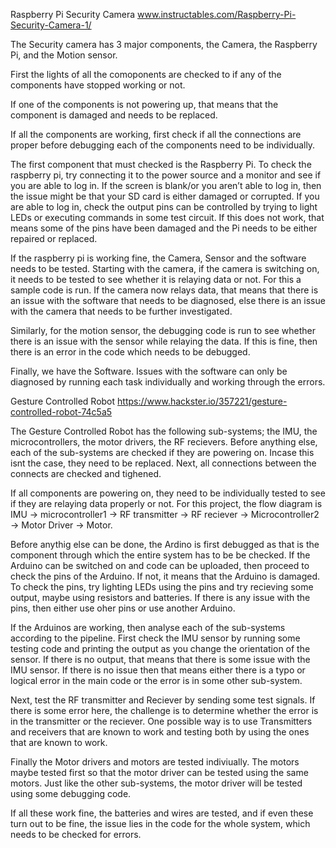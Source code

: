 
Raspberry Pi Security Camera www.instructables.com/Raspberry-Pi-Security-Camera-1/


The Security camera has 3 major components, the Camera, the Raspberry Pi, and the Motion sensor. 

First the lights of all the comoponents are checked to if any of the components have stopped working or not.

If one of the components is not powering up, that means that the component is damaged and needs to be replaced.
 
If all the components are working, first check if all the connections are proper before debugging each of the components need to be individually. 

The first component that must checked is the Raspberry Pi. To check the raspberry pi, try connecting it to the power source and a monitor and see if you are able to log in. If the screen is blank/or you aren’t able to log in, then the issue might be that your SD card is either damaged or corrupted. If you are able to log in, check the output pins can be controlled by trying to light LEDs or executing commands in some test circuit.  If this does not work, that means some of the pins have been damaged and the Pi needs to be either repaired or replaced. 

If the raspberry pi is working fine, the Camera, Sensor and the software needs to be tested. Starting with the camera, if the camera is switching on, it needs to be tested to see whether it is relaying data or not. For this a sample code is run. If the camera now relays data, that means that there is an issue with the software that needs to be diagnosed, else there is an issue with the camera that needs to be further investigated. 

Similarly, for the motion sensor, the debugging code is run to see whether there is an issue with the sensor while relaying the data. If this is fine, then there is an error in the code which needs to be debugged. 

Finally, we have the Software. Issues with the software can only be diagnosed by running each task individually and working through the errors. 










 Gesture Controlled Robot https://www.hackster.io/357221/gesture-controlled-robot-74c5a5


The Gesture Controlled Robot has the following sub-systems; the IMU, the microcontrollers, the motor drivers, the RF recievers. Before anything else, each of the sub-systems are checked if they are powering on. Incase this isnt the case, they need to be replaced. Next, all connections between the connects are checked and tighened.

If all components are powering on, they need to be individually tested to see if they are relaying data properly or not. For this project, the flow diagram is IMU -> microcontroller1 -> RF transmitter -> RF reciever -> Microcontroller2 ->  Motor Driver -> Motor. 

Before anythig else can be done, the Ardino is first debugged as that is the component through which the entire system has to be be checked. If the Arduino can be switched on and code can be uploaded, then proceed to check the pins of the Arduino. If not, it means that the Arduino is damaged. To check the pins, try lighting LEDs using the pins and try recieving some output, maybe using resistors and batteries. If there is any issue with the pins, then either use oher pins or use another Arduino.

If the Arduinos are working, then analyse each of the sub-systems according to the pipeline. First check the IMU sensor by running some testing code and printing the output as you change the orientation of the sensor. If there is no output, that means that there is some issue with the IMU sensor. If there is no issue then that means either there is a typo or logical error in the main code or the error is in some other sub-system.

Next, test the RF transmitter and Reciever by sending some test signals. If there is some error here, the challenge is to determine whether the error is in the transmitter or the reciever. One possible way is to use Transmitters and receivers that are known to work and testing both by using the ones that are known to work. 


Finally the Motor drivers and motors are tested indiviually. The motors maybe tested first so that the motor driver can be tested using the same motors. Just like the other sub-systems, the motor driver will be tested using some debugging code. 

If all these work fine, the batteries and wires are tested, and if even these turn out to be fine, the issue lies in the code for the whole system, which needs to be checked for errors.

